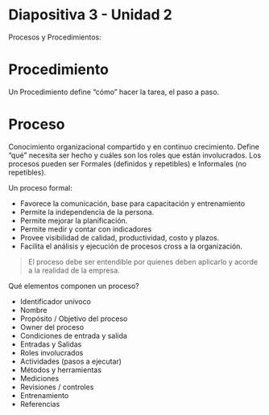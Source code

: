 
Diapositiva 3 - Unidad 2
===================

Procesos y Procedimientos:

# Procedimiento
Un Procedimiento define “cómo” hacer la tarea, el paso a paso.

# Proceso
Conocimiento organizacional compartido y en continuo crecimiento. Define “qué” necesita ser hecho y cuáles son los roles que están involucrados. Los procesos pueden ser Formales (definidos y repetibles) e Informales (no repetibles).

Un proceso formal:

* Favorece la comunicación, base para capacitación y entrenamiento
* Permite la independencia de la persona.
* Permite mejorar la planificación.
* Permite medir y contar con indicadores
* Provee visibilidad de calidad, productividad, costo y plazos.
* Facilita el análisis y ejecución de procesos cross a la organización.

> El proceso debe ser entendible por quienes deben aplicarlo y acorde a la realidad de la empresa.


Qué elementos componen un proceso?

* Identificador unívoco
* Nombre
* Propósito / Objetivo del proceso
* Owner del proceso
* Condiciones de entrada y salida
* Entradas y Salidas
* Roles involucrados
* Actividades (pasos a ejecutar)
* Métodos y herramientas
* Mediciones
* Revisiones / controles
* Entrenamiento
* Referencias
